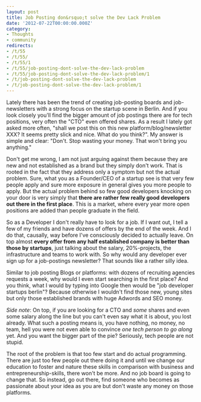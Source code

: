 ```yaml
---
layout: post
title: Job Posting don&rsquo;t solve the Dev Lack Problem
date: '2012-07-22T00:00:00.000Z'
category:
- Thoughts
- community
redirects:
- /t/55
- /t/55/
- /t/55/1
- /t/55/job-posting-dont-solve-the-dev-lack-problem
- /t/55/job-posting-dont-solve-the-dev-lack-problem/1
- /t/job-posting-dont-solve-the-dev-lack-problem
- /t/job-posting-dont-solve-the-dev-lack-problem/1
---
```




Lately there has been the trend of creating job-posting boards and job-newsletters with a strong focus on the startup scene in Berlin. And if you look closely you'll find the bigger amount of job postings there are for tech positions, very often the "CTO" even offered shares. As a result I lately got asked more often, "shall we post this on this new platform/blog/newsletter XXX? It seems pretty slick and nice. What do you think?". My answer is simple and clear: "Don't. Stop wasting your money. That won't bring you anything."

Don't get me wrong, I am not just arguing against them because they are new and not established as a brand but they simply don't work. That is rooted in the fact that they address only a symptom but not the actual problem. Sure, what you as a Founder/CEO of a startup see is that very few people apply and sure more exposure in general gives you more people to apply. But the actual problem behind so few good developers knocking on your door is very simply that **there are rather few really good developers out there in the first place**. This is a market, where every year more open positions are added than people graduate in the field. 

So as a Developer I don't really have to look for a job. If I want out, I tell a few of my friends and have dozens of offers by the end of the week. And I do that, causally, way before I've consciously decided to actually leave. On top almost **every offer from any half established company is better than those by startups**, just talking about the salary, 20%-projects, the infrastructure and teams to work with. So why would any developer ever sign up for a job-postings newsletter? That sounds like a rather silly idea. 

Similar to job posting Blogs or platforms: with dozens of recruiting agencies requests a week, why would I even start searching in the first place? And you think, what I would by typing into Google then would be "job developer startups berlin"? Because otherwise I wouldn't find those new, young sites but only those established brands with huge Adwords and SEO money.

_Side note_: On top, if you are looking for a CTO and *some* shares and even some salary along the line but you can't even say what it is about, you lost already. What such a posting means is, you have nothing, no money, no team, hell you were not even able to convince _one tech person to go along_ yet. And you want the bigger part of the pie? Seriously, tech people are not stupid.

The root of the problem is that too few start and do actual programming. There are just too few people out there doing it and until we change our education to foster and nature these skills in comparison with business and entrepreneurship-skills, there won't be more. And no job board is going to change that. So instead, go out there, find someone who becomes as passionate about your idea as you are but don't waste any money on those platforms.
